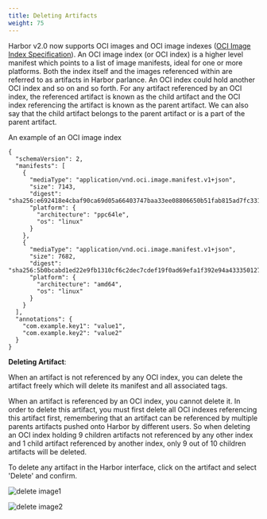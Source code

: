 ```yaml
---
title: Deleting Artifacts
weight: 75
---
```


Harbor v2.0 now supports OCI images and OCI image indexes ([OCI Image Index Specification](https://github.com/opencontainers/image-spec/blob/master/image-index.md)). An OCI image index (or OCI index) is a higher level manifest which points to a list of image manifests, ideal for one or more platforms.  Both the index itself and the images referenced within are referred to as artifacts in Harbor parlance. An OCI index could hold another OCI index and so on and so forth.  For any artifact referenced by an OCI index, the referenced artifact is known as the child artifact and the OCI index referencing the artifact is known as the parent artifact.  We can also say that the child artifact belongs to the parent artifact or is a part of the parent artifact.  

An example of an OCI image index 

```
{
  "schemaVersion": 2,
  "manifests": [
    {
      "mediaType": "application/vnd.oci.image.manifest.v1+json",
      "size": 7143,
      "digest": "sha256:e692418e4cbaf90ca69d05a66403747baa33ee08806650b51fab815ad7fc331f",
      "platform": {
        "architecture": "ppc64le",
        "os": "linux"
      }
    },
    {
      "mediaType": "application/vnd.oci.image.manifest.v1+json",
      "size": 7682,
      "digest": "sha256:5b0bcabd1ed22e9fb1310cf6c2dec7cdef19f0ad69efa1f392e94a4333501270",
      "platform": {
        "architecture": "amd64",
        "os": "linux"
      }
    }
  ],
  "annotations": {
    "com.example.key1": "value1",
    "com.example.key2": "value2"
  }
}
```

**Deleting Artifact**:

When an artifact is not referenced by any OCI index, you can delete the artifact freely which will delete its manifest and all associated tags. 

When an artifact is referenced by an OCI index, you cannot delete it.  In order to delete this artifact, you must first delete all OCI indexes referencing this artifact first, remembering that an artifact can be referenced by multiple parents artifacts pushed onto Harbor by different users.  So when deleting an OCI index holding 9 children artifacts not referenced by any other index and 1 child artifact referenced by another index, only 9 out of 10 children artifacts will be deleted.

To delete any artifact in the Harbor interface, click on the artifact and select 'Delete' and confirm.  

![delete image1](../../../img/deleteimage1.png)

![delete image2](../../../img/deleteimage2.png)
